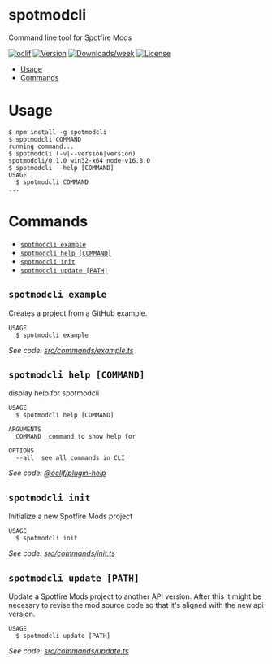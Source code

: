spotmodcli
==========

Command line tool for Spotfire Mods

[![oclif](https://img.shields.io/badge/cli-oclif-brightgreen.svg)](https://oclif.io)
[![Version](https://img.shields.io/npm/v/spotmodcli.svg)](https://npmjs.org/package/spotmodcli)
[![Downloads/week](https://img.shields.io/npm/dw/spotmodcli.svg)](https://npmjs.org/package/spotmodcli)
[![License](https://img.shields.io/npm/l/spotmodcli.svg)](https://github.com/dhategan/spotmodcli/blob/master/package.json)

<!-- toc -->
* [Usage](#usage)
* [Commands](#commands)
<!-- tocstop -->

# Usage
<!-- usage -->
```sh-session
$ npm install -g spotmodcli
$ spotmodcli COMMAND
running command...
$ spotmodcli (-v|--version|version)
spotmodcli/0.1.0 win32-x64 node-v16.8.0
$ spotmodcli --help [COMMAND]
USAGE
  $ spotmodcli COMMAND
...
```
<!-- usagestop -->


# Commands
<!-- commands -->
* [`spotmodcli example`](#spotmodcli-example)
* [`spotmodcli help [COMMAND]`](#spotmodcli-help-command)
* [`spotmodcli init`](#spotmodcli-init)
* [`spotmodcli update [PATH]`](#spotmodcli-update-path)

## `spotmodcli example`

Creates a project from a GitHub example.

```
USAGE
  $ spotmodcli example
```

_See code: [src/commands/example.ts](https://github.com/dhategan/spotmodcli/blob/v0.1.0/src/commands/example.ts)_

## `spotmodcli help [COMMAND]`

display help for spotmodcli

```
USAGE
  $ spotmodcli help [COMMAND]

ARGUMENTS
  COMMAND  command to show help for

OPTIONS
  --all  see all commands in CLI
```

_See code: [@oclif/plugin-help](https://github.com/oclif/plugin-help/blob/v3.2.3/src/commands/help.ts)_

## `spotmodcli init`

Initialize a new Spotfire Mods project

```
USAGE
  $ spotmodcli init
```

_See code: [src/commands/init.ts](https://github.com/dhategan/spotmodcli/blob/v0.1.0/src/commands/init.ts)_

## `spotmodcli update [PATH]`

Update a Spotfire Mods project to another API version. After this it might be necesary to revise the mod source code so that it's aligned with the new api version.

```
USAGE
  $ spotmodcli update [PATH]
```

_See code: [src/commands/update.ts](https://github.com/dhategan/spotmodcli/blob/v0.1.0/src/commands/update.ts)_
<!-- commandsstop -->
